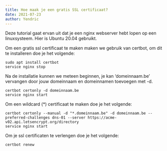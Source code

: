 ```yaml
---
title: Hoe maak je een gratis SSL certificaat?
date: 2021-07-23
author: Yendric
---
```


Deze tutorial gaat ervan uit dat je een nginx webserver hebt lopen op een linuxsysteem. Hier is Ubuntu 20.04 gebruikt.

Om een gratis ssl certificaat te maken maken we gebruik van certbot, om dit te installeren doe je het volgende:

```
sudo apt install certbot
service nginx stop
```

Na de installatie kunnen we meteen beginnen, je kan ‘domeinnaam.be’ vervangen door jouw domeinnaam en domeinnamen toevoegen met -d.

```
certbot certonly -d domeinnaam.be
service nginx start
```

Om een wildcard (\*) certificaat te maken doe je het volgende:

```
certbot certonly --manual -d "*.domeinnaam.be" -d domeinnaam.be --preferred-challenges dns-01 --server https://acme-v02.api.letsencrypt.org/directory
service nginx start
```

Om je ssl certificaten te verlengen doe je het volgende:

```
certbot renew
```
